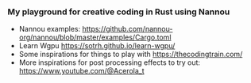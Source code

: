 ### My playground for creative coding in Rust using Nannou

 - Nannou examples: https://github.com/nannou-org/nannou/blob/master/examples/Cargo.toml
 - Learn Wgpu https://sotrh.github.io/learn-wgpu/
 - Some inspirations for things to play with https://thecodingtrain.com/
 - More inspirations for post processing effects to try out: https://www.youtube.com/@Acerola_t